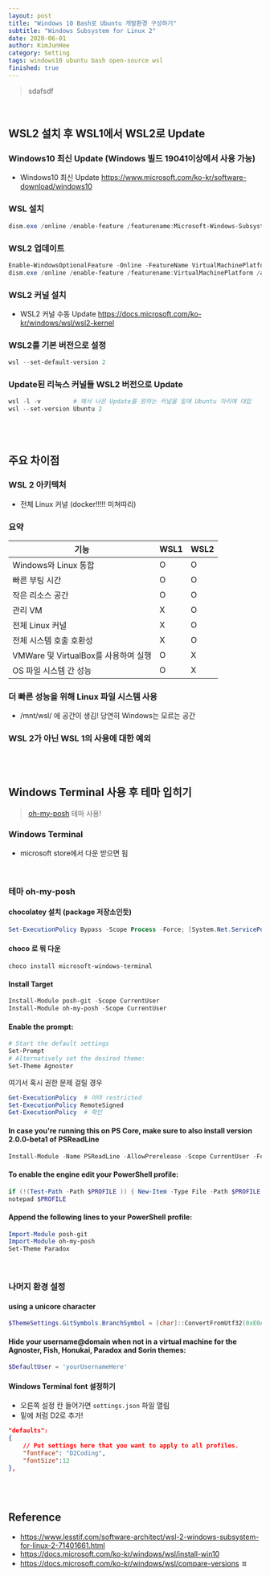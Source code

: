```yaml
---
layout: post
title: "Windows 10 Bash로 Ubuntu 개발환경 구성하기"
subtitle: "Windows Subsystem for Linux 2"
date: 2020-06-01
author: KimJunHee
category: Setting
tags: windows10 ubuntu bash open-source wsl
finished: true
---
```


> sdafsdf



<br/>

## WSL2 설치 후 WSL1에서 WSL2로 Update

### Windows10 최신 Update (Windows 빌드 19041이상에서 사용 가능)
- Windows10 최신 Update <https://www.microsoft.com/ko-kr/software-download/windows10>

### WSL 설치
~~~powershell
dism.exe /online /enable-feature /featurename:Microsoft-Windows-Subsystem-Linux /all /norestart # WSL 설치
~~~

### WSL2 업데이트
~~~powershell
Enable-WindowsOptionalFeature -Online -FeatureName VirtualMachinePlatform  # Windows 가상 머신 활성화
dism.exe /online /enable-feature /featurename:VirtualMachinePlatform /all /norestart # '가상 머신 플랫폼' 옵션 구성 요소 사용
~~~

### WSL2 커널 설치
- WSL2 커널 수동 Update <https://docs.microsoft.com/ko-kr/windows/wsl/wsl2-kernel>

### WSL2를 기본 버전으로 설정
~~~powershell
wsl --set-default-version 2
~~~

### Update된 리눅스 커널들 WSL2 버전으로 Update
~~~powershell
wsl -l -v         # 해서 나온 Update를 원하는 커널을 밑에 Ubuntu 자리에 대입
wsl --set-version Ubuntu 2
~~~



<br/><br/>

## 주요 차이점

### WSL 2 아키텍처
* 전체 Linux 커널 (docker!!!!! 미쳐따리)

### 요약
기능 | WSL1 | WSL2
---------|----------|---------
Windows와 Linux 통합 | O | O
빠른 부팅 시간 | O | O
작은 리소스 공간 | O | O
관리 VM | X | O
전체 Linux 커널 | X | O
전체 시스템 호출 호환성 | X | O
VMWare 및 VirtualBox를 사용하여 실행 | O | X
OS 파일 시스템 간 성능 | O | X


### 더 빠른 성능을 위해 Linux 파일 시스템 사용
* /mnt/wsl/ 에 공간이 생김! 당연히 Windows는 모르는 공간

### WSL 2가 아닌 WSL 1의 사용에 대한 예외




<br/><br/>

## Windows Terminal 사용 후 테마 입히기

> [oh-my-posh](https://github.com/JanDeDobbeleer/oh-my-posh#prerequisites) 테마 사용!


### Windows Terminal
* microsoft store에서 다운 받으면 됨


<br/>

### 테마 oh-my-posh
#### chocolatey 설치 (package 저장소인듯)
~~~powershell
Set-ExecutionPolicy Bypass -Scope Process -Force; [System.Net.ServicePointManager]::SecurityProtocol = [System.Net.ServicePointManager]::SecurityProtocol -bor 3072; iex ((New-Object System.Net.WebClient).DownloadString('https://chocolatey.org/install.ps1'))
~~~

#### choco 로 뭐 다운
~~~shell
choco install microsoft-windows-terminal
~~~

#### Install Target
~~~powershell
Install-Module posh-git -Scope CurrentUser
Install-Module oh-my-posh -Scope CurrentUser
~~~

#### Enable the prompt:
~~~powershell
# Start the default settings
Set-Prompt
# Alternatively set the desired theme:
Set-Theme Agnoster
~~~

여기서 혹시 권한 문제 걸릴 경우
~~~powershell
Get-ExecutionPolicy  # 아마 restricted
Set-ExecutionPolicy RemoteSigned
Get-ExecutionPolicy  # 확인
~~~

#### In case you're running this on PS Core, make sure to also install version 2.0.0-beta1 of PSReadLine
~~~powershell
Install-Module -Name PSReadLine -AllowPrerelease -Scope CurrentUser -Force -SkipPublisherCheck
~~~

#### To enable the engine edit your PowerShell profile:
~~~powershell
if (!(Test-Path -Path $PROFILE )) { New-Item -Type File -Path $PROFILE -Force }
notepad $PROFILE
~~~

#### Append the following lines to your PowerShell profile:
~~~powershell
Import-Module posh-git
Import-Module oh-my-posh
Set-Theme Paradox
~~~


<br/>

### 나머지 환경 설정
#### using a unicore character
~~~powershell
$ThemeSettings.GitSymbols.BranchSymbol = [char]::ConvertFromUtf32(0xE0A0)
~~~

#### Hide your username@domain when not in a virtual machine for the Agnoster, Fish, Honukai, Paradox and Sorin themes:
~~~powershell
$DefaultUser = 'yourUsernameHere'
~~~

#### Windows Terminal font 설정하기
* 오른쪽 설정 칸 들어가면 `settings.json` 파일 열림
* 밑에 처럼 D2로 추가!
~~~json
"defaults":
{
    // Put settings here that you want to apply to all profiles.
    "fontFace": "D2Coding",
    "fontSize":12
},
~~~



<br/><br/>

## Reference
* <https://www.lesstif.com/software-architect/wsl-2-windows-subsystem-for-linux-2-71401661.html>
* <https://docs.microsoft.com/ko-kr/windows/wsl/install-win10>
* <https://docs.microsoft.com/ko-kr/windows/wsl/compare-versions>
ㅍ